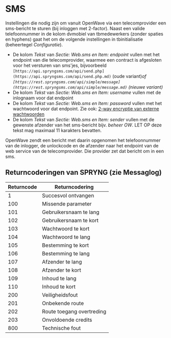 # SMS

Instellingen die nodig zijn om vanuit OpenWave via een telecomprovider een sms-bericht te sturen (bij inloggen met 2-factor).
Naast een valide telefoonnummer in de kolom dvmobiel van tbmedewerkers (zonder spaties en hyphens) gaat het om de volgende instellingen in tbinitialisatie (beheertegel _Configuratie_).

- De kolom _Tekst_ van _Sectie: Web.sms en Item: endpoint_ vullen met het endpoint van die telecomprovider, waarmee een contract is afgesloten voor het versturen van sms'jes, bijvoorbeeld `[https://api.spryngsms.com/api/send.php](https://api.spryngsms.com/api/send.php.md)` (oude variant)_of `[https://rest.spryngsms.com/api/simple/message](https://rest.spryngsms.com/api/simple/message.md)` (nieuwe variant)_
- De kolom _Tekst_ van _Sectie: Web.sms en Item: username_ vullen met de inlognaam voor dat endpoint
- De kolom _Tekst_ van _Sectie: Web.sms en Item: password_ vullen met het wachtwoord voor dat endpoint. Zie ook: [2-way encryptie van externe wachtwoorden](/docs/instellen_inrichten/2way_encryptie_externe_wachtwoorden.md)
- De kolom _Tekst_ van _Sectie: Web.sms en Item: sender_ vullen met de gewenste afzender van het sms-bericht bijv. _beheer OW_. LET OP deze tekst mag maximaal 11 karakters bevatten.

OpenWave zendt een bericht met daarin opgenomen het telefoonnummer van de inlogger, de unlockcode en de afzender naar het endpoint van de web service van de telecomprovider. Die provider zet dat bericht om in een sms.

## Returncoderingen van SPRYNG (zie Messaglog)

| Returncode | Returncodering            |
| ---------- | ------------------------- |
| 1          | Succesvol ontvangen       |
| 100        | Missende parameter        |
| 101        | Gebruikersnaam te lang    |
| 102        | Gebruikersnaam te kort    |
| 103        | Wachtwoord te kort        |
| 104        | Wachtwoord te lang        |
| 105        | Bestemming te kort        |
| 106        | Bestemming te lang        |
| 107        | Afzender te lang          |
| 108        | Afzender te kort          |
| 109        | Inhoud te lang            |
| 110        | Inhoud te kort            |
| 200        | Veiligheidsfout           |
| 201        | Onbekende route           |
| 202        | Route toegang overtreding |
| 203        | Onvoldoende credits       |
| 800        | Technische fout           |
